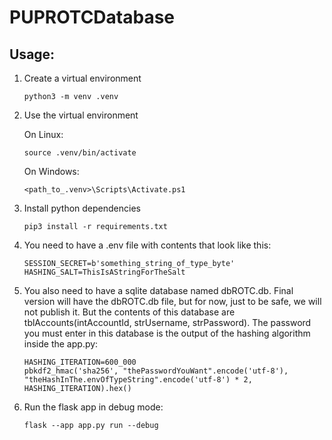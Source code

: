 # PUPROTCDatabase

## Usage:

1. Create a virtual environment

    ```
    python3 -m venv .venv
    ```

2. Use the virtual environment

    On Linux:

    ```
    source .venv/bin/activate
    ```

    On Windows:


    ```
    <path_to_.venv>\Scripts\Activate.ps1
    ```

3. Install python dependencies

    ```
    pip3 install -r requirements.txt
    ```

4. You need to have a .env file with contents that look like this:

    ```
    SESSION_SECRET=b'something_string_of_type_byte'
    HASHING_SALT=ThisIsAStringForTheSalt
    ```

5. You also need to have a sqlite database named dbROTC.db. Final version will have the dbROTC.db file, but for now, just to be safe, we will not publish it. But the contents of this database are tblAccounts(intAccountId, strUsername, strPassword). The password you must enter in this database is the output of the hashing algorithm inside the app.py:

    ```
    HASHING_ITERATION=600_000
    pbkdf2_hmac('sha256', "thePasswordYouWant".encode('utf-8'), "theHashInThe.envOfTypeString".encode('utf-8') * 2, HASHING_ITERATION).hex()
    ```

6. Run the flask app in debug mode:

    ```
    flask --app app.py run --debug
    ```